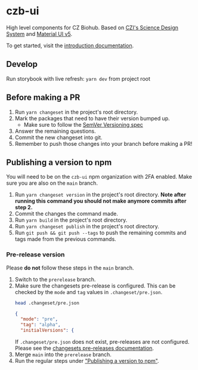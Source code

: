 # czb-ui

High level components for CZ Biohub. Based on [CZI's Science Design System](https://github.com/chanzuckerberg/sci-components) and [Material UI v5](https://mui.com/).

To get started, visit the [introduction documentation](https://czb-ui-docs.vercel.app/docs/introduction).

## Develop

Run storybook with live refresh: `yarn dev` from project root

## Before making a PR

1. Run `yarn changeset` in the project's root directory.
2. Mark the packages that need to have their version bumped up.
   - Make sure to follow the [SemVer Versioning spec](https://semver.org/#semantic-versioning-specification-semver)
3. Answer the remaining questions.
4. Commit the new changeset into git.
5. Remember to push those changes into your branch before making a PR!

## Publishing a version to npm

You will need to be on the `czb-ui` npm organization with 2FA enabled. Make sure you are also on the `main` branch.

1. Run `yarn changeset version` in the project's root directory. **Note after running this command you should not make anymore commits after step 2.**
2. Commit the changes the command made.
3. Run `yarn build` in the project's root directory.
4. Run `yarn changeset publish` in the project's root directory.
5. Run `git push && git push --tags` to push the remaining commits and tags made from the previous commands.

### Pre-release version

Please **do not** follow these steps in the `main` branch.

1. Switch to the `prerelease` branch.
2. Make sure the changesets pre-release is configured. This can be checked by the `mode` and `tag` values in `.changeset/pre.json`.
   ```sh
   head .changeset/pre.json
   ```
   ```json
   {
     "mode": "pre",
     "tag": "alpha",
     "initialVersions": {
   ```
   If `.changeset/pre.json` does not exist, pre-releases are not configured. Please see the [changesets pre-releases documentation](https://github.com/changesets/changesets/blob/main/docs/prereleases.md).
3. Merge `main` into the `prerelease` branch.
4. Run the regular steps under ["Publishing a version to npm"](#publishing-a-version-to-npm).
